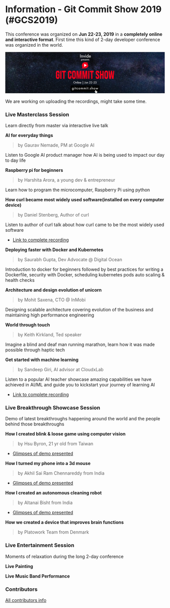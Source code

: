 # Information - Git Commit Show 2019 (#GCS2019)

This conference was organized on **Jun 22-23, 2019** in a **completely online and interactive format**. 
First time this kind of 2-day developer conference was organized in the world. 

![Banner Image](https://github.com/Git-Commit-Show/gcs2019/raw/master/linkedin_banner.png "GCS2019 Banner")

We are working on uploading the recordings, might take some time.

### Live Masterclass Session

Learn directly from master via interactive live talk


**AI for everyday things**

> by Gaurav Nemade, PM at Google AI	

Listen to Google AI product manager how AI is being used to impact our day to day life


**Raspberry pi for beginners**

> by Harshita Arora, a young dev & entrepreneur

Learn how to program the microcomputer, Raspberry Pi using python


**How curl became most widely used software(installed on every computer device)**

> by Daniel Stenberg, Author of curl	

Listen to author of curl talk about how curl came to be the most widely used software

* [Link to complete recording](https://youtu.be/oYP7W1gXzsI)


**Deploying faster with Docker and Kubernetes**

> by Saurabh Gupta, Dev Advocate @ Digital Ocean

Introduction to docker for beginners followed by best practices for writing a Dockerfile, security with Docker, scheduling kubernetes pods auto scaling & health checks


**Architecture and design evolution of unicorn**

> by Mohit Saxena, CTO @ InMobi	

Designing scalable architecture covering evolution of the business and maintaining high performance engineering


**World through touch**

> by Keith Kirkland, Ted speaker

Imagine a blind and deaf man running marathon, learn how it was made possible through haptic tech


**Get started with machine learning**

> by Sandeep Giri, AI advisor at CloudxLab

Listen to a popular AI teacher showcase amazing capabilities we have achieved in AI/ML and guide you to kickstart your journey of learning AI

* [Link to complete recording](https://www.youtube.com/watch?v=0TvA0B2Jx3k)


### Live Breakthrough Showcase Session

Demo of latest breakthroughs happening around the world and the people behind those breakthroughs


**How I created blink & loose game using computer vision**

> by Hsu Byron, 21 yr old from Taiwan

* [Glimpses of demo presented](https://youtu.be/qOZAXwyPdHo?t=84)


**How I turned my phone into a 3d mouse**

> by Akhil Sai Ram Chennareddy from India

* [Glimpses of demo presented](https://youtu.be/rtP8RmoAaCw)


**How I created an autonomous cleaning robot**

> by Altanai Bisht from India

* [Glimpses of demo presented](https://youtu.be/WJ9RQDVq8tY)


**How we created a device that improves brain functions**

> by Platowork Team from Denmark



### Live Entertainment Session

Moments of relaxation during the long 2-day conference

**Live Painting**

**Live Music Band Performance**

### Contributors

[All contributors info](http://bit.ly/gcscontributors)
